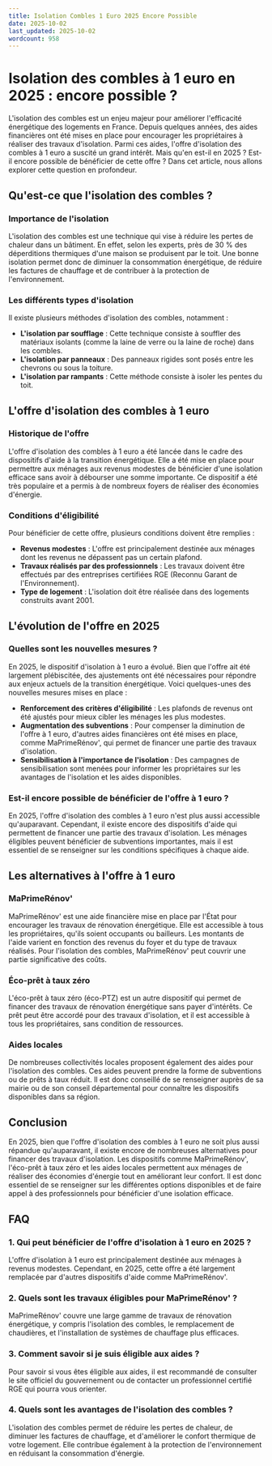 ```yaml
---
title: Isolation Combles 1 Euro 2025 Encore Possible
date: 2025-10-02
last_updated: 2025-10-02
wordcount: 958
---
```


# Isolation des combles à 1 euro en 2025 : encore possible ?

L'isolation des combles est un enjeu majeur pour améliorer l'efficacité énergétique des logements en France. Depuis quelques années, des aides financières ont été mises en place pour encourager les propriétaires à réaliser des travaux d'isolation. Parmi ces aides, l'offre d'isolation des combles à 1 euro a suscité un grand intérêt. Mais qu'en est-il en 2025 ? Est-il encore possible de bénéficier de cette offre ? Dans cet article, nous allons explorer cette question en profondeur.

## Qu'est-ce que l'isolation des combles ?

### Importance de l'isolation

L'isolation des combles est une technique qui vise à réduire les pertes de chaleur dans un bâtiment. En effet, selon les experts, près de 30 % des déperditions thermiques d'une maison se produisent par le toit. Une bonne isolation permet donc de diminuer la consommation énergétique, de réduire les factures de chauffage et de contribuer à la protection de l'environnement.

### Les différents types d'isolation

Il existe plusieurs méthodes d'isolation des combles, notamment :

- **L'isolation par soufflage** : Cette technique consiste à souffler des matériaux isolants (comme la laine de verre ou la laine de roche) dans les combles.
- **L'isolation par panneaux** : Des panneaux rigides sont posés entre les chevrons ou sous la toiture.
- **L'isolation par rampants** : Cette méthode consiste à isoler les pentes du toit.

## L'offre d'isolation des combles à 1 euro

### Historique de l'offre

L'offre d'isolation des combles à 1 euro a été lancée dans le cadre des dispositifs d'aide à la transition énergétique. Elle a été mise en place pour permettre aux ménages aux revenus modestes de bénéficier d'une isolation efficace sans avoir à débourser une somme importante. Ce dispositif a été très populaire et a permis à de nombreux foyers de réaliser des économies d'énergie.

### Conditions d'éligibilité

Pour bénéficier de cette offre, plusieurs conditions doivent être remplies :

- **Revenus modestes** : L'offre est principalement destinée aux ménages dont les revenus ne dépassent pas un certain plafond.
- **Travaux réalisés par des professionnels** : Les travaux doivent être effectués par des entreprises certifiées RGE (Reconnu Garant de l'Environnement).
- **Type de logement** : L'isolation doit être réalisée dans des logements construits avant 2001.

## L'évolution de l'offre en 2025

### Quelles sont les nouvelles mesures ?

En 2025, le dispositif d'isolation à 1 euro a évolué. Bien que l'offre ait été largement plébiscitée, des ajustements ont été nécessaires pour répondre aux enjeux actuels de la transition énergétique. Voici quelques-unes des nouvelles mesures mises en place :

- **Renforcement des critères d'éligibilité** : Les plafonds de revenus ont été ajustés pour mieux cibler les ménages les plus modestes.
- **Augmentation des subventions** : Pour compenser la diminution de l'offre à 1 euro, d'autres aides financières ont été mises en place, comme MaPrimeRénov', qui permet de financer une partie des travaux d'isolation.
- **Sensibilisation à l'importance de l'isolation** : Des campagnes de sensibilisation sont menées pour informer les propriétaires sur les avantages de l'isolation et les aides disponibles.

### Est-il encore possible de bénéficier de l'offre à 1 euro ?

En 2025, l'offre d'isolation des combles à 1 euro n'est plus aussi accessible qu'auparavant. Cependant, il existe encore des dispositifs d'aide qui permettent de financer une partie des travaux d'isolation. Les ménages éligibles peuvent bénéficier de subventions importantes, mais il est essentiel de se renseigner sur les conditions spécifiques à chaque aide.

## Les alternatives à l'offre à 1 euro

### MaPrimeRénov'

MaPrimeRénov' est une aide financière mise en place par l'État pour encourager les travaux de rénovation énergétique. Elle est accessible à tous les propriétaires, qu'ils soient occupants ou bailleurs. Les montants de l'aide varient en fonction des revenus du foyer et du type de travaux réalisés. Pour l'isolation des combles, MaPrimeRénov' peut couvrir une partie significative des coûts.

### Éco-prêt à taux zéro

L'éco-prêt à taux zéro (éco-PTZ) est un autre dispositif qui permet de financer des travaux de rénovation énergétique sans payer d'intérêts. Ce prêt peut être accordé pour des travaux d'isolation, et il est accessible à tous les propriétaires, sans condition de ressources.

### Aides locales

De nombreuses collectivités locales proposent également des aides pour l'isolation des combles. Ces aides peuvent prendre la forme de subventions ou de prêts à taux réduit. Il est donc conseillé de se renseigner auprès de sa mairie ou de son conseil départemental pour connaître les dispositifs disponibles dans sa région.

## Conclusion

En 2025, bien que l'offre d'isolation des combles à 1 euro ne soit plus aussi répandue qu'auparavant, il existe encore de nombreuses alternatives pour financer des travaux d'isolation. Les dispositifs comme MaPrimeRénov', l'éco-prêt à taux zéro et les aides locales permettent aux ménages de réaliser des économies d'énergie tout en améliorant leur confort. Il est donc essentiel de se renseigner sur les différentes options disponibles et de faire appel à des professionnels pour bénéficier d'une isolation efficace.

## FAQ

### 1. Qui peut bénéficier de l'offre d'isolation à 1 euro en 2025 ?

L'offre d'isolation à 1 euro est principalement destinée aux ménages à revenus modestes. Cependant, en 2025, cette offre a été largement remplacée par d'autres dispositifs d'aide comme MaPrimeRénov'.

### 2. Quels sont les travaux éligibles pour MaPrimeRénov' ?

MaPrimeRénov' couvre une large gamme de travaux de rénovation énergétique, y compris l'isolation des combles, le remplacement de chaudières, et l'installation de systèmes de chauffage plus efficaces.

### 3. Comment savoir si je suis éligible aux aides ?

Pour savoir si vous êtes éligible aux aides, il est recommandé de consulter le site officiel du gouvernement ou de contacter un professionnel certifié RGE qui pourra vous orienter.

### 4. Quels sont les avantages de l'isolation des combles ?

L'isolation des combles permet de réduire les pertes de chaleur, de diminuer les factures de chauffage, et d'améliorer le confort thermique de votre logement. Elle contribue également à la protection de l'environnement en réduisant la consommation d'énergie.